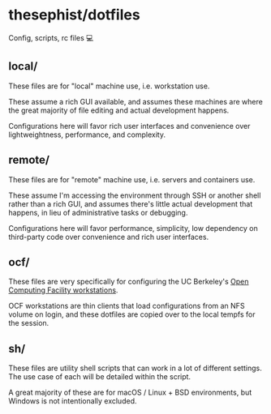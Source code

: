 # thesephist/dotfiles

Config, scripts, rc files 💻

## local/

These files are for "local" machine use, i.e. workstation use.

These assume a rich GUI available, and assumes these machines are where the great majority of file editing and actual development happens.

Configurations here will favor rich user interfaces and convenience over lightweightness, performance, and complexity.

## remote/

These files are for "remote" machine use, i.e. servers and containers use.

These assume I'm accessing the environment through SSH or another shell rather than a rich GUI, and assumes there's little actual development that happens, in lieu of administrative tasks or debugging.

Configurations here will favor performance, simplicity, low dependency on third-party code over convenience and rich user interfaces.

## ocf/

These files are very specifically for configuring the UC Berkeley's [Open Computing Facility workstations](https://www.ocf.berkeley.edu/).

OCF workstations are thin clients that load configurations from an NFS volume on login, and these dotfiles are copied over to the local tempfs for the session.

## sh/

These files are utility shell scripts that can work in a lot of different settings. The use case of each will be detailed within the script.

A great majority of these are for macOS / Linux + BSD environments, but Windows is not intentionally excluded.

